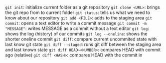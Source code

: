 `git init`: initialize current folder as a git repository
`git clone <URL>`: brings the git repo from <URL> to current folder
`git status`: tells us what we need to know about our repository
`git add <FILE>`: adds <FILE> to the staging area
`git commit`: opens a text editor to write a commit message
    `git commit -m "MESSAGE"`: writes MESSAGE as a commit without a text editor
`git log`: shows the log (history) of our commits
    `git log --oneline`: shows the shorter oneline commit
`git diff`: compare current uncommited state with last know git state
    `git diff --staged`: runs git diff between the staging area and last known state
`git diff HEAD~<NUMBER>`: compares HEAD with commit <NUMBER> ago (relative)
`git diff <HASH>`: compares HEAD with the commit in <HASH>